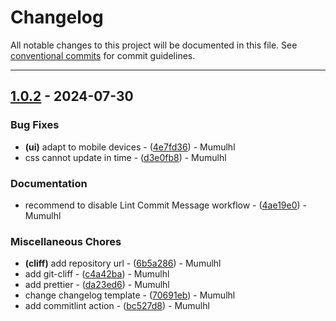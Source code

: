 # Changelog

All notable changes to this project will be documented in this file. See [conventional commits](https://www.conventionalcommits.org/) for commit guidelines.

---
## [1.0.2](https://github.com/Simple-Friend-Circle/simple-friend-circle/compare/v1.0.1..v1.0.2) - 2024-07-30

### Bug Fixes

- **(ui)** adapt to mobile devices - ([4e7fd36](https://github.com/Simple-Friend-Circle/simple-friend-circle/commit/4e7fd36237e6aee8947774cd205c6a99b6cbfb6e)) - Mumulhl
- css cannot update in time - ([d3e0fb8](https://github.com/Simple-Friend-Circle/simple-friend-circle/commit/d3e0fb8b64a4ada10b581b199656399215b161dd)) - Mumulhl

### Documentation

- recommend to disable Lint Commit Message workflow - ([4ae19e0](https://github.com/Simple-Friend-Circle/simple-friend-circle/commit/4ae19e0fba34c9668008c93a8e95ce5aae125294)) - Mumulhl

### Miscellaneous Chores

- **(cliff)** add repository url - ([6b5a286](https://github.com/Simple-Friend-Circle/simple-friend-circle/commit/6b5a2860716b692e0454ef26c010a5ddbde88340)) - Mumulhl
- add git-cliff - ([c4a42ba](https://github.com/Simple-Friend-Circle/simple-friend-circle/commit/c4a42bac19f9ba1371e1cacdaf45a1d66b531d3d)) - Mumulhl
- add prettier - ([da23ed6](https://github.com/Simple-Friend-Circle/simple-friend-circle/commit/da23ed6c962c65b3f1618458cf37e3c7b435dea0)) - Mumulhl
- change changelog template - ([70691eb](https://github.com/Simple-Friend-Circle/simple-friend-circle/commit/70691eb0adbf56cc67c94aac584a74064375c866)) - Mumulhl
- add commitlint action - ([bc527d8](https://github.com/Simple-Friend-Circle/simple-friend-circle/commit/bc527d84b9ad56411eb9c2f74ea92d9197b70cad)) - Mumulhl

<!-- generated by git-cliff -->
